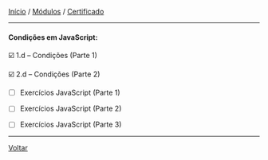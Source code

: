 [Início](https://github.com/Thalyalm/curso-javascript) / 
[Módulos](https://github.com/Thalyalm/curso-javascript/tree/master/modulos/readme.md) /
[Certificado](https://github.com/Thalyalm/curso-javascript/tree/master/certificado)

---

#### Condições em JavaScript:

:ballot_box_with_check: 1.d – Condições (Parte 1)

:ballot_box_with_check: 2.d – Condições (Parte 2)

- [ ] Exercícios JavaScript (Parte 1)

- [ ] Exercícios JavaScript (Parte 2)

- [ ] Exercícios JavaScript (Parte 3)

---

[Voltar](/modulos/readme.md)